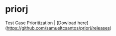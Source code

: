 priorj
======

Test Case Prioritization | [Dowload here] (https://github.com/samueltcsantos/priorj/releases)
